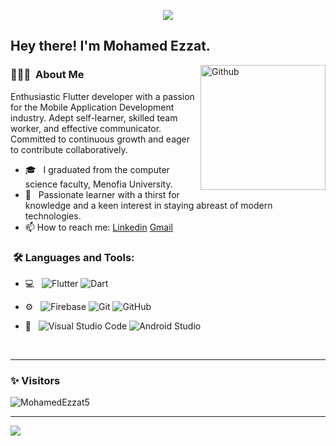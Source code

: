 <p align="center"><img src="https://i.imgur.com/A6bWGFl.gif"/></p>

<h2> Hey there! I'm Mohamed Ezzat.</h2>

<img width="200" align="right" alt="Github" src="https://user-images.githubusercontent.com/48678280/88862734-4903af80-d201-11ea-968b-9c939d88a37c.gif" />

<h3> 👨🏻‍💻 &nbsp;About Me </h3>

Enthusiastic Flutter developer with a passion for the Mobile Application Development industry. Adept self-learner, skilled team worker, and effective communicator. Committed to continuous growth and eager to contribute collaboratively.

- 🎓 &nbsp; I graduated from the computer science faculty, Menofia University.
- 🌱 &nbsp; Passionate learner with a thirst for knowledge and a keen interest in staying abreast of modern technologies.
- 📫 How to reach me: [Linkedin](https://www.linkedin.com/in/mohamed-ezzat-6a99a0224/) [Gmail](https://www.mohamedezzat.business@gmail.com)

<h3>  &nbsp;🛠️ Languages and Tools:</h3>

- 💻 &nbsp;
![Flutter](https://img.shields.io/badge/-Flutter-333333?style=flat&logo=flutter&logoColor=42A5F5)
![Dart](https://img.shields.io/badge/-Dart-333333?style=flat&logo=dart&logoColor=42A5F5)

- ⚙️ &nbsp;
  ![Firebase](https://img.shields.io/badge/-Firebase-333333?style=flat-square&logo=firebase)
  ![Git](https://img.shields.io/badge/-Git-333333?style=flat&logo=git)
  ![GitHub](https://img.shields.io/badge/-GitHub-333333?style=flat&logo=github)  


- 🔧 &nbsp;
  ![Visual Studio Code](https://img.shields.io/badge/-Visual%20Studio%20Code-333333?style=flat&logo=visual-studio-code&logoColor=007ACC)
  ![Android Studio](https://img.shields.io/badge/-Android%20Studio-333333?style=flat&logo=android-studio&logoColor=42A5F5)

<br/>

---

### ✨ Visitors

<p align="left"> <img src="https://komarev.com/ghpvc/?username=MohamedEzzat5" alt="MohamedEzzat5" /> </p>


---

</p>
<img src="https://imgur.com/rilHVxA.png"/>
</p>
